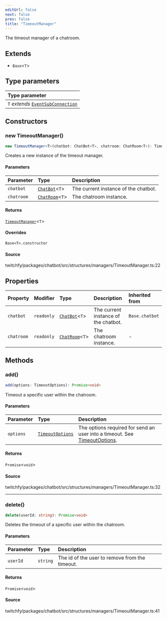 ```yaml
---
editUrl: false
next: false
prev: false
title: "TimeoutManager"
---
```


The timeout manager of a chatroom.

## Extends

- `Base`\<`T`\>

## Type parameters

| Type parameter |
| :------ |
| `T` *extends* [`EventSubConnection`](/api/chatbot/enumerations/eventsubconnection/) |

## Constructors

### new TimeoutManager()

```ts
new TimeoutManager<T>(chatbot: ChatBot<T>, chatroom: ChatRoom<T>): TimeoutManager<T>
```

Creates a new instance of the timeout manager.

#### Parameters

| Parameter | Type | Description |
| :------ | :------ | :------ |
| `chatbot` | [`ChatBot`](/api/chatbot/classes/chatbot/)\<`T`\> | The current instance of the chatbot. |
| `chatroom` | [`ChatRoom`](/api/chatbot/classes/chatroom/)\<`T`\> | The chatroom instance. |

#### Returns

[`TimeoutManager`](/api/chatbot/classes/timeoutmanager/)\<`T`\>

#### Overrides

`Base<T>.constructor`

#### Source

twitchfy/packages/chatbot/src/structures/managers/TimeoutManager.ts:22

## Properties

| Property | Modifier | Type | Description | Inherited from |
| :------ | :------ | :------ | :------ | :------ |
| `chatbot` | `readonly` | [`ChatBot`](/api/chatbot/classes/chatbot/)\<`T`\> | The current instance of the chatbot. | `Base.chatbot` |
| `chatroom` | `readonly` | [`ChatRoom`](/api/chatbot/classes/chatroom/)\<`T`\> | The chatroom instance. | - |

## Methods

### add()

```ts
add(options: TimeoutOptions): Promise<void>
```

Timeout a specific user within the chatroom.

#### Parameters

| Parameter | Type | Description |
| :------ | :------ | :------ |
| `options` | [`TimeoutOptions`](/api/chatbot/interfaces/timeoutoptions/) | The options required for send an user into a timeout. See [TimeoutOptions](../../api/chatbot/interfaces/timeoutoptions). |

#### Returns

`Promise`\<`void`\>

#### Source

twitchfy/packages/chatbot/src/structures/managers/TimeoutManager.ts:32

***

### delete()

```ts
delete(userId: string): Promise<void>
```

Deletes the timeout of a specific user within the chatroom.

#### Parameters

| Parameter | Type | Description |
| :------ | :------ | :------ |
| `userId` | `string` | The id of the user to remove from the timeout. |

#### Returns

`Promise`\<`void`\>

#### Source

twitchfy/packages/chatbot/src/structures/managers/TimeoutManager.ts:41
